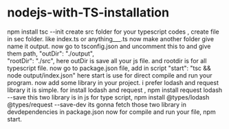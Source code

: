 # nodejs-with-TS-installation
npm install
tsc --init
create src folder for your typescript codes ,
create file in sec folder. like index.ts or anything___.ts
now make another folder give name it output.
now go to tsconfig.json and uncomment this to and give them path,
"outDir": "./output",                                 
"rootDir": "./src",
here outDir is save all your js file.
and rootdir is for all typescript file.
now go to package.json file,
add in script  "start": "tsc && node output/index.json"
here start is use for direct compile and run your program.
now add some library in your project.
i prefer lodash and request library it is simple.
for install lodash and request ,
npm install request lodash --save
this two library is in js for type script,
npm install @types/lodash @types/request --save-dev
its gonna fetch those two library in devdependencies in package.json
now for compile and run your file,
npm start.
